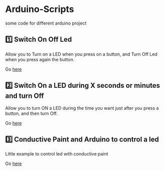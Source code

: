# Arduino-Scripts
some code for different arduino project 

## :one:  Switch On Off Led 
Allow you to Turn on a LED when you press on a button, and Turn Off Led when you press again the button. 

Go [here](https://rb.gy/mvpwo3)

## :two: Switch On a LED during X seconds or minutes and turn Off
Allow you to turn ON a LED during the time you want just after you press a button, and then turn Off.

Go [here](https://rb.gy/9hwfv1)


## :three: Conductive Paint and Arduino to control a led 
Little example to control led with conductive paint 

Go [here](shorturl.at/jnUX4)



